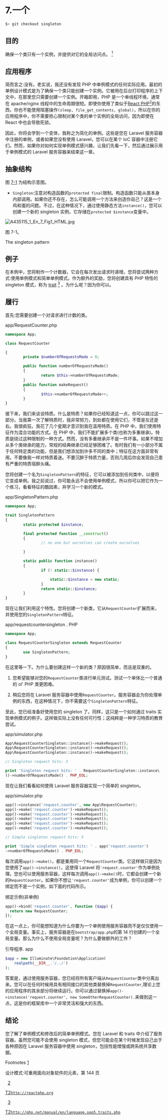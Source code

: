 # 7.一个

```php
$> git checkout singleton

```

## 目的

确保一个类只有一个实例，并提供对它的全局访问点。 [<sup>1</sup>](#Fn1)

## 应用程序

简而言之:没有。老实说，我还没有发现 PHP 中单例模式的任何实际应用。最初的单例设计模式是为了确保一个类只能创建一个实例。它被用在后台打印程序的上下文中，在那里您只需要创建一个实例。开箱即用，PHP 是一个单线程环境，通常在 apache/nginx 线程中的生命周期很短。即使你使用了类似于[React PHP](http://reactphp.org/)[<sup>2</sup>](#Fn2)的东西，你也不能使用阻塞操作`(sleep, file_get_contents, global)`，所以在你的应用程序中，你不需要担心限制对某个类的单个实例的全局访问，因为即使在 React 中也会导致死锁。

因此，你将会学到一个变体，我称之为简化的单例。这些是您在 Laravel 服务容器中注册的单例，或者如果您没有使用 Laravel，您可以在某个 IoC 容器中注册它们。然而，如果你对如何实现单例模式感兴趣，让我们先看一下，然后通过展示用于单例模式的 Laravel 服务容器来结束这一章。

## 抽象结构

图 [7-1](#Fig1) 为结构示意图。

*   `Singleton`:注意对构造函数的`protected final`限制。构造函数只能从类本身内部调用。如果你还不存在，怎么可能调用一个方法来创造你自己？这是一个鸡和蛋的问题。不过，在这种情况下，通过使用静态方法`instance()`，您可以创建一个新的 singleton 实例，它存储在`protected $instance`变量中。

![A435115_1_En_7_Fig1_HTML.jpg](img/A435115_1_En_7_Fig1_HTML.jpg)

图 7-1。

The singleton pattern

## 例子

在本例中，您将制作一个计数器，它会在每次发出请求时递增。您将尝试两种方式:使用单例模式和简单单例模式。作为额外的奖励，您将创建具有 PHP 特性的 singleton 模式，称为 [trait](http://php.net/manual/en/language.oop5.traits.php) [<sup>3</sup>](#Fn3) 。为什么呢？因为你可以。

## 履行

首先:您需要创建一个对请求进行计数的类。

app/RequestCounter.php

```php
namespace App;

class RequestCounter

{
        private $numberOfRequestsMade = 0;

        public function numberOfRequestsMade()
        {
                return $this->numberOfRequestsMade;
        }
        public function makeRequest()
        {
                $this->numberOfRequestsMade++;
        }
}

```

接下来，我们来谈谈特质。什么是特质？如果你已经知道这一点，你可以跳过这一部分。当我第一次了解特质时，我非常努力，到处都在使用它们，不管是左还是右。我很疯狂。我花了几个星期才意识到我在滥用特质。在 PHP 中，我们使用特征作为混合功能的方式。在 PHP 中，我们不能扩展多个类(也称为多重继承)。特质是绕过这种限制的一种方式。然而，没有多重继承并不是一件坏事。如果不增加从多个类继承的能力，常规的经典继承已经足够困难了。有时我们有一小部分不属于任何特定类的功能，但是我们想添加到许多不同的类中；特征在这方面非常有用。不要像我一样对特质着迷。不要沉醉于特质力量，否则几周后你会发现自己患有严重的特质宿醉头痛。

您将创建一个名为`SingletonPattern`的特征，它可以被添加到任何类中，以便将它变成单例。我之前说过，你可能永远不会使用单例模式，所以你可以把它作为一个练习，看看特征的酷因素，并学习一个新的模式。

app/SingletonPattern.php

```php
namespace App;

trait SingletonPattern
{
        static protected $instance;

        final protected function __construct()
        {
                // no one but ourselves can create ourselves

        }

        static public function instance()
        {
                if (! static::$instance) {

                    static::$instance = new static;
                }
                return static::$instance;
        }
}

```

现在让我们利用这个特性。您将创建一个新类，它从`RequestCounter`扩展而来，并使用您的`SingletonPattern`特征。

app/requestcountersingleton . PHP

```php
namespace App;

class RequestCounterSingleton extends RequestCounter
{
        use SingletonPattern;
}

```

在这里等一下。为什么要创建这样一个新的类？原因很简单，而且是双重的。

1.  您希望能够对您的`RequestCounter`类进行单元测试。测试一个单体比一个普通的 ol' PHP 类更困难。

2.  稍后您将在 Laravel 服务容器中使用`RequestCounter`。服务容器会为你处理单例的东西，在这种情况下，你不需要这个`SingletonPattern`特征。

至此，您已经准备好使用您的 singleton 了。同样，这只是一个如何通过 traits 实现单例模式的例子。这样做实际上没有任何可行性；这纯粹是一种学习特质的教育尝试。

app/simulator.php

```php
App\RequestCounterSingleton::instance()->makeRequest();
App\RequestCounterSingleton::instance()->makeRequest();
App\RequestCounterSingleton::instance()->makeRequest();

// Singleton request hits: 3

print 'Singleton request hits: ' . RequestCounterSingleton::instance\
()->numberOfRequestsMade() . PHP_EOL;

```

现在让我们看看如何使用 Laravel 服务容器实现一个简单的 singleton。

app/simulator.php

```php
app()->instance('request.counter', new App\RequestCounter);
app()->make('request.counter')->makeRequest();
app()->make('request.counter')->makeRequest();
app()->make('request.counter')->makeRequest();
app()->make('request.counter')->makeRequest();
app()->make('request.counter')->makeRequest();

// Simple singleton request hits: 5

print 'Simple singleton request hits: ' . app('request.counter')
->numberOfRequestsMade() . PHP_EOL;

```

每次调用`app()->make()`，都是重用同一个`RequestCounter`类。它这样做只是因为您使用了`app()->instance()`，这使得 Laravel 将`'request.counter'`作为单例处理。您也可以使用服务容器，这样每次调用`app()->make()`时，它都会创建一个新的`RequestCounter`。如果你不想让`'request.counter'`成为单例，你可以创建一个绑定而不是一个实例，如下面的代码所示。

绑定示例(非单例)

```php
app()->bind('request.counter', function ($app) {
  return new RequestCounter;
});

```

在这一点上，你可能想知道为什么你要为一个单例使用服务容器而不是仅仅使用一个全局变量。事实上，服务容器是在`bootstrap/app.php`的第 14 行创建的一个全局变量。那么为什么不使用全局变量呢？为什么要做额外的工作？

引导程序. app

```php
$app = new Illuminate\Foundation\Application(
    realpath(__DIR__.'/../')
);

```

答案是，通过使用服务容器，您已经将所有客户端从`RequestCounter`类中分离出来。您可以在任何时候用具有相同接口的其他类替换掉`RequestCounter`,理论上您的应用程序的其余部分将继续运行。你可以通过替换掉`app()->instance('request.counter', new SomeOtherRequestCounter).`来做到这一点，这是你的框架库中一个非常灵活和强大的东西。

## 结论

您了解了单例模式和修改后的简单单例模式。您在 Laravel 和 traits 中介绍了服务容器。虽然您可能不会使用 singleton 模式，但您可能会在某个时候发现自己出于各种原因在 Laravel 服务容器中使用 singleton，包括性能增强或跨系统共享数据。

Footnotes [1](#Fn1_source)

设计模式:可重用面向对象软件的元素，第 144 页

  [2](#Fn2_source)

[T2`http://reactphp.org`](http://reactphp.org)

  [3](#Fn3_source)

[T2`http://php.net/manual/en/language.oop5.traits.php`](http://php.net/manual/en/language.oop5.traits.php)